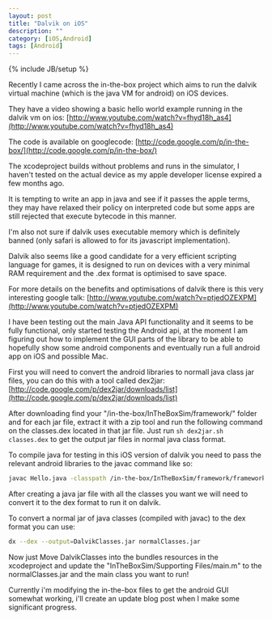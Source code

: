 ```yaml
---
layout: post
title: "Dalvik on iOS"
description: ""
category: [iOS,Android]
tags: [Android]
---
```

{% include JB/setup %}

Recently I came across the in-the-box project which aims to run the dalvik virtual machine (which is the java VM for android) on iOS devices.

They have a video showing a basic hello world example running in the dalvik vm on ios:
[http://www.youtube.com/watch?v=fhyd18h_as4](http://www.youtube.com/watch?v=fhyd18h_as4)

The code is available on googlecode:
[http://code.google.com/p/in-the-box/](http://code.google.com/p/in-the-box/)

The xcodeproject builds without problems and runs in the simulator, I haven't tested on the actual device as my apple developer license expired a few months ago.

It is tempting to write an app in java and see if it passes the apple terms, they may have relaxed their policy on interpreted code but some apps are still rejected that execute bytecode in this manner.

I'm also not sure if dalvik uses executable memory which is definitely banned (only safari is allowed to for its javascript implementation).

Dalvik also seems like a good candidate for a very efficient scripting language for games, it is designed to run on devices with a very minimal RAM requirement and the .dex format is optimised to save space.

For more details on the benefits and optimisations of dalvik there is this very interesting google talk:
[http://www.youtube.com/watch?v=ptjedOZEXPM](http://www.youtube.com/watch?v=ptjedOZEXPM)

I have been testing out the main Java API functionality and it seems to be fully functional, only started testing the Android api, at the moment I am figuring out how to implement the GUI parts of the library to be able to hopefully show some android components and eventually run a full android app on iOS and possible Mac.

First you will need to convert the android libraries to normall java class jar files, you can do this with a tool called dex2jar:
[http://code.google.com/p/dex2jar/downloads/list](http://code.google.com/p/dex2jar/downloads/list)

After downloading find your "/in-the-box/InTheBoxSim/framework/" folder and for each jar file, extract it with a zip tool and run the following command on the classes.dex located in that jar file.
Just run `sh dex2jar.sh classes.dex` to get the output jar files in normal java class format.

To compile java for testing in this iOS version of dalvik you need to pass the relevant android libraries to the javac command like so:
```bash
javac Hello.java -classpath /in-the-box/InTheBoxSim/framework/framework/framework.jar:/in-the-box/InTheBoxSim/framework/core/core.jar
```

After creating a java jar file with all the classes you want we will need to convert it to the dex format to run it on dalvik.

To convert a normal jar of java classes (compiled with javac) to the dex format you can use:
```bash
dx --dex --output=DalvikClasses.jar normalClasses.jar
```
Now just Move DalvikClasses into the bundles resources in the xcodeproject and update the "InTheBoxSim/Supporting Files/main.m" to the normalClasses.jar and the main class you want to run!

Currently i'm modifying the in-the-box files to get the android GUI somewhat working, i'll create an update blog post when I make some significant progress.